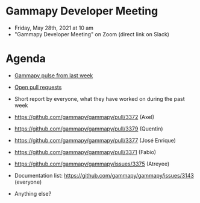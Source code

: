 # Gammapy Developer Meeting

* Friday, May 28th, 2021 at 10 am
* "Gammapy Developer Meeting" on Zoom (direct link on Slack)
# Agenda

* [Gammapy pulse from last week](https://github.com/gammapy/gammapy/pulse)
* [Open pull requests](https://github.com/gammapy/gammapy/pulls)
* Short report by everyone, what they have worked on during the past week 


* https://github.com/gammapy/gammapy/pull/3372 (Axel)
* https://github.com/gammapy/gammapy/pull/3379 (Quentin)
* https://github.com/gammapy/gammapy/pull/3377 (José Enrique)
* https://github.com/gammapy/gammapy/pull/3371 (Fabio)
* https://github.com/gammapy/gammapy/issues/3375 (Atreyee)



* Documentation list: https://github.com/gammapy/gammapy/issues/3143 (everyone)
* Anything else?
